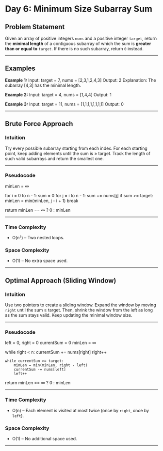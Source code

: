 # Day 6: Minimum Size Subarray Sum

## Problem Statement

Given an array of positive integers `nums` and a positive integer `target`, return the **minimal length** of a contiguous subarray of which the sum is **greater than or equal to** `target`. If there is no such subarray, return `0` instead.

---

## Examples

**Example 1:**
Input: target = 7, nums = [2,3,1,2,4,3]
Output: 2
Explanation: The subarray [4,3] has the minimal length.


**Example 2:**
Input: target = 4, nums = [1,4,4]
Output: 1


**Example 3:**
Input: target = 11, nums = [1,1,1,1,1,1,1,1]
Output: 0

---

## Brute Force Approach

### Intuition

Try every possible subarray starting from each index. For each starting point, keep adding elements until the sum is ≥ target. Track the length of such valid subarrays and return the smallest one.

---

### Pseudocode

minLen = ∞

for i = 0 to n - 1:
    sum = 0
    for j = i to n - 1:
        sum += nums[j]
        if sum >= target:
            minLen = min(minLen, j - i + 1)
            break

return minLen == ∞ ? 0 : minLen

---

### Time Complexity

- O(n²) – Two nested loops.

### Space Complexity

- O(1) – No extra space used.

---

## Optimal Approach (Sliding Window)

### Intuition

Use two pointers to create a sliding window. Expand the window by moving `right` until the sum ≥ target. Then, shrink the window from the left as long as the sum stays valid. Keep updating the minimal window size.

---

### Pseudocode

left = 0, right = 0
currentSum = 0
minLen = ∞

while right < n:
    currentSum += nums[right]
    right++

    while currentSum >= target:
        minLen = min(minLen, right - left)
        currentSum -= nums[left]
        left++
return minLen == ∞ ? 0 : minLen

---

### Time Complexity

- O(n) – Each element is visited at most twice (once by `right`, once by `left`).

### Space Complexity

- O(1) – No additional space used.

---



